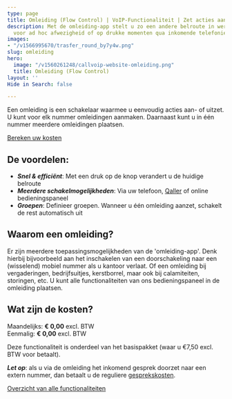 ```yaml
---
type: page
title: Omleiding (Flow Control) | VoIP-Functionaliteit | Zet acties aan & uit
description: Met de omleiding-app stelt u zo een andere belroute in werking. Erg handig
  voor ad hoc afwezigheid of op drukke momenten qua inkomende telefonie.
images:
- "/v1566995670/trasfer_round_by7y4w.png"
slug: omleiding
hero:
  image: "/v1560261248/callvoip-website-omleiding.png"
  title: Omleiding (Flow Control)
layout: ''
Hide in Search: false

---
```

Een omleiding is een schakelaar waarmee u eenvoudig acties aan- of uitzet. U kunt voor elk nummer omleidingen aanmaken. Daarnaast kunt u in één nummer meerdere omleidingen plaatsen.

<a href="/calculator/" class="button">Bereken uw kosten</a>

## De voordelen:

* **_Snel & efficiënt_**: Met een druk op de knop verandert u de huidige belroute
* **_Meerdere schakelmogelijkheden_**: Via uw telefoon, [Qaller](/telefonie/qaller/ "Qaller") of online bedieningspaneel
* **_Groepen_**: Definieer groepen. Wanneer u één omleiding aanzet, schakelt de rest automatisch uit

## Waarom een omleiding?

Er zijn meerdere toepassingsmogelijkheden van de 'omleiding-app'. Denk hierbij bijvoorbeeld aan het inschakelen van een doorschakeling naar een (wisselend) mobiel nummer als u kantoor verlaat. Of een omleiding bij vergaderingen, bedrijfsuitjes, kerstborrel, maar ook bij calamiteiten, storingen, etc. U kunt alle functionaliteiten van ons bedieningspaneel in de omleiding plaatsen.

## Wat zijn de kosten?

Maandelijks: **€ 0,00** excl. BTW  
Eenmalig: **€ 0,00** excl. BTW

Deze functionaliteit is onderdeel van het basispakket (waar u €7,50 excl. BTW voor betaalt).

**_Let op_**: als u via de omleiding het inkomend gesprek doorzet naar een extern nummer, dan betaalt u de reguliere [gesprekskosten](/telefonie/gesprekskosten/).

<a href="/telefonie/functionaliteiten/" class="button">Overzicht van alle functionaliteiten</a>